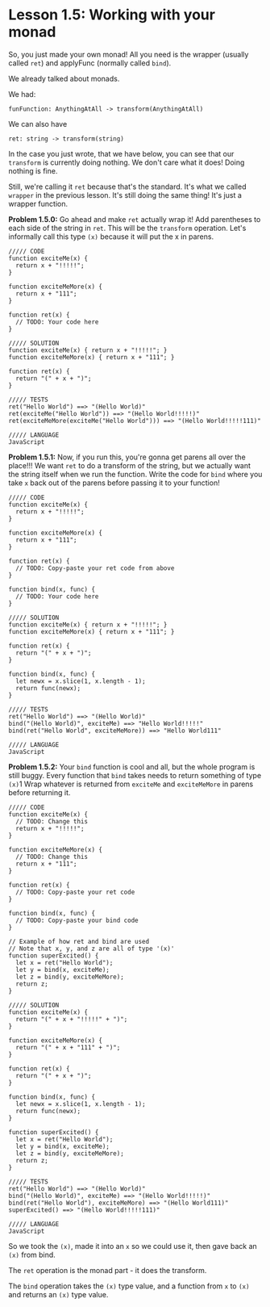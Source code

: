 # Lesson 1.5: Working with your monad 

So, you just made your own monad! All you need is the wrapper (usually called `ret`) and applyFunc (normally called `bind`). 

We already talked about monads.

We had:

```text
funFunction: AnythingAtAll -> transform(AnythingAtAll)
```

We can also have

```text
ret: string -> transform(string)
```

In the case you just wrote, that we have below, you can see that our `transform` is currently doing nothing. We don't care what it does! Doing nothing is fine.

Still, we're calling it `ret` because that's the standard. It's what we called `wrapper` in the previous lesson. It's still doing the same thing! It's just a wrapper function.

**Problem 1.5.0:** Go ahead and make `ret` actually wrap it! Add parentheses to each side of the string in `ret`. This will be the `transform` operation. Let's informally call this type `(x)` because it will put the x in parens.

```problem
///// CODE
function exciteMe(x) {
  return x + "!!!!!";
}

function exciteMeMore(x) {
  return x + "111";
}

function ret(x) {
  // TODO: Your code here
}

///// SOLUTION
function exciteMe(x) { return x + "!!!!!"; }
function exciteMeMore(x) { return x + "111"; }

function ret(x) {
  return "(" + x + ")";
}

///// TESTS
ret("Hello World") ==> "(Hello World)"
ret(exciteMe("Hello World")) ==> "(Hello World!!!!!)"
ret(exciteMeMore(exciteMe("Hello World"))) ==> "(Hello World!!!!!111)"

///// LANGUAGE
JavaScript
```

**Problem 1.5.1:** Now, if you run this, you're gonna get parens all over the place!!! We want `ret` to do a transform of the string, but we actually want the string itself when we run the function. Write the code for `bind` where you take `x` back out of the parens before passing it to your function!

```problem
///// CODE
function exciteMe(x) {
  return x + "!!!!!";
}

function exciteMeMore(x) {
  return x + "111";
}

function ret(x) {
  // TODO: Copy-paste your ret code from above 
}

function bind(x, func) {
  // TODO: Your code here
}

///// SOLUTION
function exciteMe(x) { return x + "!!!!!"; }
function exciteMeMore(x) { return x + "111"; }

function ret(x) {
  return "(" + x + ")";
}

function bind(x, func) {
  let newx = x.slice(1, x.length - 1);
  return func(newx);
}

///// TESTS
ret("Hello World") ==> "(Hello World)"
bind("(Hello World)", exciteMe) ==> "Hello World!!!!!"
bind(ret("Hello World", exciteMeMore)) ==> "Hello World111"

///// LANGUAGE
JavaScript
```

**Problem 1.5.2:** Your `bind` function is cool and all, but the whole program is still buggy. Every function that `bind` takes needs to return something of type `(x)`1 Wrap whatever is returned from `exciteMe` and `exciteMeMore` in parens before returning it.

```problem
///// CODE
function exciteMe(x) {
  // TODO: Change this
  return x + "!!!!!";
}

function exciteMeMore(x) {
  // TODO: Change this
  return x + "111";
}

function ret(x) {
  // TODO: Copy-paste your ret code
}

function bind(x, func) {
  // TODO: Copy-paste your bind code
}

// Example of how ret and bind are used
// Note that x, y, and z are all of type '(x)'
function superExcited() {
  let x = ret("Hello World");
  let y = bind(x, exciteMe);
  let z = bind(y, exciteMeMore);
  return z;
}

///// SOLUTION
function exciteMe(x) {
  return "(" + x + "!!!!!" + ")";
}

function exciteMeMore(x) {
  return "(" + x + "111" + ")";
}

function ret(x) {
  return "(" + x + ")";
}

function bind(x, func) {
  let newx = x.slice(1, x.length - 1);
  return func(newx);
}

function superExcited() {
  let x = ret("Hello World");
  let y = bind(x, exciteMe);
  let z = bind(y, exciteMeMore);
  return z;
}

///// TESTS
ret("Hello World") ==> "(Hello World)"
bind("(Hello World)", exciteMe) ==> "(Hello World!!!!!)"
bind(ret("Hello World"), exciteMeMore) ==> "(Hello World111)"
superExcited() ==> "(Hello World!!!!!111)"

///// LANGUAGE
JavaScript
```

So we took the `(x)`, made it into an `x` so we could use it, then gave back an
`(x)` from bind.

The `ret` operation is the monad part - it does the transform.

The `bind` operation takes the `(x)` type value, and a function from `x` to `(x)` and returns an `(x)` type value.